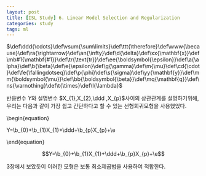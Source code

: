 ```yaml
---
layout: post
title: [ISL Study] 6. Linear Model Selection and Regularization
categories: study
tags: ml
---
```


$\def\ddd{\cdots}\def\vsum{\sum\limits}\def\ttt{\therefore}\def\www{\because}\def\ra{\rightarrow}\def\an{\infty}\def\d{\delta}\def\xx{\mathbf{x}}\def\mb#1{\mathbf{#1}}\def\tr{\text{tr}}\def\ee{\boldsymbol{\epsilon}}\def\a{\alpha}\def\b{\beta}\def\e{\epsilon}\def\g{\gamma}\def\m{\mu}\def\cd{\cdot}\def\fe{\fallingdotseq}\def\p{\phi}\def\s{\sigma}\def\yy{\mathbf{y}}\def\mm{\boldsymbol{\mu}}\def\bb{\boldsymbol{\beta}}\def\mq{\mathbf{q}}\def\ns{\varnothing}\def\t{\times}\def\l{\lambda}$ 

반응변수 $Y$와 설명변수 $X_{1},X_{2},\ddd ,X_{p}$사이의 상관관계를 설명하기위해, 우리는 다음과 같이 가장 쉽고 간단하다고 할 수 있는 선형회귀모형을 사용했었다.

\begin{equation}

Y=\b_{0}+\b_{1}X_{1}+\ddd+\b_{p}X_{p}+\e

\end{equation}



$$Y=\b_{0}+\b_{1}X_{1}+\ddd+\b_{p}X_{p}+\e​$$

3장에서 보았듯이 이러한 모형은 보통 최소제곱법을 사용하여 적합한다.